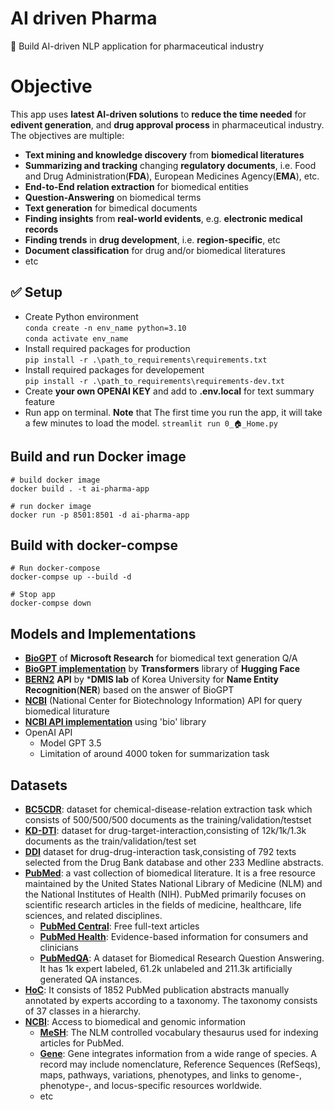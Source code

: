 # AI driven Pharma
:tada:  Build AI-driven NLP application for pharmaceutical industry

# Objective
This app uses **latest AI-driven solutions** to **reduce the time needed** for **edivent generation**, and **drug approval process** in pharmaceutical industry. The objectives are multiple:
- **Text mining and knowledge discovery** from **biomedical literatures**
- **Summarizing and tracking** changing **regulatory documents**, i.e. Food and Drug Administration(**FDA**), European Medicines Agency(**EMA**), etc.
- **End-to-End relation extraction** for biomedical entities
- **Question-Answering** on biomedical terms
- **Text generation** for bimedical documents
- **Finding insights** from **real-world evidents**, e.g. **electronic medical records**
- **Finding trends** in **drug development**, i.e. **region-specific**, etc
- **Document classification** for drug and/or biomedical literatures
- etc

## :white_check_mark: Setup
- Create Python environment\
`conda create -n env_name python=3.10`\
`conda activate env_name`
- Install required packages for production\
`pip install -r .\path_to_requirements\requirements.txt`
- Install required packages for developement\
`pip install -r .\path_to_requirements\requirements-dev.txt`
- Create **your own OPENAI KEY** and add to **.env.local** for text summary feature
- Run app on terminal. **Note** that The first time you run the app, it will take a few minutes to load the model.
`streamlit run 0_🏠_Home.py`


## Build and run Docker image
```
# build docker image
docker build . -t ai-pharma-app

# run docker image
docker run -p 8501:8501 -d ai-pharma-app 
```

## Build with docker-compse
```
# Run docker-compose
docker-compse up --build -d

# Stop app
docker-compse down
```

## Models and Implementations
- [**BioGPT**](https://github.com/microsoft/BioGPT) of **Microsoft Research** for biomedical text generation Q/A
- [**BioGPT implementation**](https://huggingface.co/microsoft/biogpt) by **Transformers** library of **Hugging Face**
- [**BERN2**](http://bern2.korea.ac.kr) **API** by ***DMIS lab** of Korea University for **Name Entity Recognition**(**NER**) based on the answer of BioGPT
- [**NCBI**](https://www.ncbi.nlm.nih.gov) (National Center for Biotechnology Information) API for query biomedical liturature 
- [**NCBI API implementation**](https://github.com/cakmakaf/fetch_PubMed_abstracts_by_keyword) using 'bio' library
- OpenAI API 
  - Model GPT 3.5
  - Limitation of around 4000 token for summarization task
            
## Datasets
- **[BC5CDR](https://huggingface.co/datasets/tner/bc5cdr)**: dataset for chemical-disease-relation extraction task which consists of 500/500/500 documents as the training/validation/testset
- **[KD-DTI](https://tdcommons.ai/multi_pred_tasks/dti/)**: dataset for drug-target-interaction,consisting of 12k/1k/1.3k documents as the train/validation/test set
- **[DDI](https://github.com/isegura/DDICorpus)** dataset for drug-drug-interaction task,consisting of 792 texts selected from the Drug Bank database and other 233 Medline abstracts.
- [**PubMed**](https://pubmed.ncbi.nlm.nih.gov/): a vast collection of biomedical literature. It is a free resource maintained by 
the United States National Library of Medicine (NLM) and the National Institutes of Health (NIH). 
PubMed primarily focuses on scientific research articles in the fields of medicine, healthcare, life sciences, and related disciplines.
    - **[PubMed Central](https://www.ncbi.nlm.nih.gov/pmc/)**: Free full-text articles
    - **[PubMed Health](https://www.ncbi.nlm.nih.gov/pmc/articles/PMC3133896/)**: Evidence-based information for consumers and clinicians
    - **[PubMedQA](https://pubmedqa.github.io/)**: A dataset for Biomedical Research Question Answering. It has 1k expert labeled, 61.2k unlabeled and 211.3k artificially generated QA instances.
- **[HoC](https://github.com/sb895/Hallmarks-of-Cancer/tree/master)**: It consists of 1852 PubMed publication abstracts manually annotated by experts according to a taxonomy. The taxonomy consists of 37 classes in a hierarchy.
- [**NCBI**](https://www.ncbi.nlm.nih.gov): Access to biomedical and genomic information
  - [**MeSH**](https://www.ncbi.nlm.nih.gov/mesh/): The NLM controlled vocabulary thesaurus used for indexing articles for PubMed.
  - [**Gene**](https://www.ncbi.nlm.nih.gov/gene/): Gene integrates information from a wide range of species. A record may include nomenclature, Reference Sequences (RefSeqs), maps, pathways, variations, phenotypes, and links to genome-, phenotype-, and locus-specific resources worldwide.
  - etc

